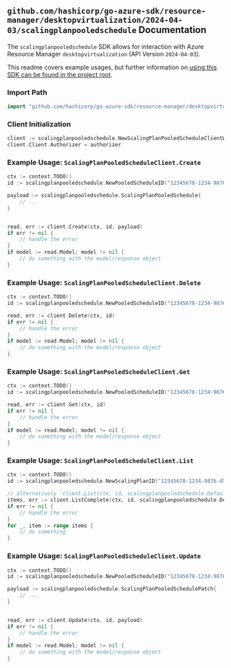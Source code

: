 
## `github.com/hashicorp/go-azure-sdk/resource-manager/desktopvirtualization/2024-04-03/scalingplanpooledschedule` Documentation

The `scalingplanpooledschedule` SDK allows for interaction with Azure Resource Manager `desktopvirtualization` (API Version `2024-04-03`).

This readme covers example usages, but further information on [using this SDK can be found in the project root](https://github.com/hashicorp/go-azure-sdk/tree/main/docs).

### Import Path

```go
import "github.com/hashicorp/go-azure-sdk/resource-manager/desktopvirtualization/2024-04-03/scalingplanpooledschedule"
```


### Client Initialization

```go
client := scalingplanpooledschedule.NewScalingPlanPooledScheduleClientWithBaseURI("https://management.azure.com")
client.Client.Authorizer = authorizer
```


### Example Usage: `ScalingPlanPooledScheduleClient.Create`

```go
ctx := context.TODO()
id := scalingplanpooledschedule.NewPooledScheduleID("12345678-1234-9876-4563-123456789012", "example-resource-group", "scalingPlanName", "pooledScheduleName")

payload := scalingplanpooledschedule.ScalingPlanPooledSchedule{
	// ...
}


read, err := client.Create(ctx, id, payload)
if err != nil {
	// handle the error
}
if model := read.Model; model != nil {
	// do something with the model/response object
}
```


### Example Usage: `ScalingPlanPooledScheduleClient.Delete`

```go
ctx := context.TODO()
id := scalingplanpooledschedule.NewPooledScheduleID("12345678-1234-9876-4563-123456789012", "example-resource-group", "scalingPlanName", "pooledScheduleName")

read, err := client.Delete(ctx, id)
if err != nil {
	// handle the error
}
if model := read.Model; model != nil {
	// do something with the model/response object
}
```


### Example Usage: `ScalingPlanPooledScheduleClient.Get`

```go
ctx := context.TODO()
id := scalingplanpooledschedule.NewPooledScheduleID("12345678-1234-9876-4563-123456789012", "example-resource-group", "scalingPlanName", "pooledScheduleName")

read, err := client.Get(ctx, id)
if err != nil {
	// handle the error
}
if model := read.Model; model != nil {
	// do something with the model/response object
}
```


### Example Usage: `ScalingPlanPooledScheduleClient.List`

```go
ctx := context.TODO()
id := scalingplanpooledschedule.NewScalingPlanID("12345678-1234-9876-4563-123456789012", "example-resource-group", "scalingPlanName")

// alternatively `client.List(ctx, id, scalingplanpooledschedule.DefaultListOperationOptions())` can be used to do batched pagination
items, err := client.ListComplete(ctx, id, scalingplanpooledschedule.DefaultListOperationOptions())
if err != nil {
	// handle the error
}
for _, item := range items {
	// do something
}
```


### Example Usage: `ScalingPlanPooledScheduleClient.Update`

```go
ctx := context.TODO()
id := scalingplanpooledschedule.NewPooledScheduleID("12345678-1234-9876-4563-123456789012", "example-resource-group", "scalingPlanName", "pooledScheduleName")

payload := scalingplanpooledschedule.ScalingPlanPooledSchedulePatch{
	// ...
}


read, err := client.Update(ctx, id, payload)
if err != nil {
	// handle the error
}
if model := read.Model; model != nil {
	// do something with the model/response object
}
```
